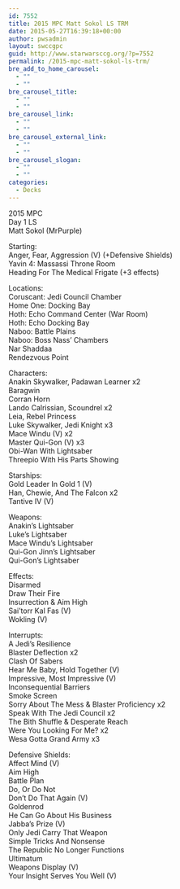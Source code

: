 ```yaml
---
id: 7552
title: 2015 MPC Matt Sokol LS TRM
date: 2015-05-27T16:39:18+00:00
author: pwsadmin
layout: swccgpc
guid: http://www.starwarsccg.org/?p=7552
permalink: /2015-mpc-matt-sokol-ls-trm/
bre_add_to_home_carousel:
  - ""
  - ""
bre_carousel_title:
  - ""
  - ""
bre_carousel_link:
  - ""
  - ""
bre_carousel_external_link:
  - ""
  - ""
bre_carousel_slogan:
  - ""
  - ""
categories:
  - Decks
---
```

2015 MPC  
Day 1 LS  
Matt Sokol (MrPurple)

Starting:  
Anger, Fear, Aggression (V) (+Defensive Shields)  
Yavin 4: Massassi Throne Room  
Heading For The Medical Frigate (+3 effects)

Locations:  
Coruscant: Jedi Council Chamber  
Home One: Docking Bay  
Hoth: Echo Command Center (War Room)  
Hoth: Echo Docking Bay  
Naboo: Battle Plains  
Naboo: Boss Nass&#8217; Chambers  
Nar Shaddaa  
Rendezvous Point

Characters:  
Anakin Skywalker, Padawan Learner x2  
Baragwin  
Corran Horn  
Lando Calrissian, Scoundrel x2  
Leia, Rebel Princess  
Luke Skywalker, Jedi Knight x3  
Mace Windu (V) x2  
Master Qui-Gon (V) x3  
Obi-Wan With Lightsaber  
Threepio With His Parts Showing

Starships:  
Gold Leader In Gold 1 (V)  
Han, Chewie, And The Falcon x2  
Tantive IV (V)

Weapons:  
Anakin&#8217;s Lightsaber  
Luke&#8217;s Lightsaber  
Mace Windu&#8217;s Lightsaber  
Qui-Gon Jinn&#8217;s Lightsaber  
Qui-Gon&#8217;s Lightsaber

Effects:  
Disarmed  
Draw Their Fire  
Insurrection & Aim High  
Sai&#8217;torr Kal Fas (V)  
Wokling (V)

Interrupts:  
A Jedi&#8217;s Resilience  
Blaster Deflection x2  
Clash Of Sabers  
Hear Me Baby, Hold Together (V)  
Impressive, Most Impressive (V)  
Inconsequential Barriers  
Smoke Screen  
Sorry About The Mess & Blaster Proficiency x2  
Speak With The Jedi Council x2  
The Bith Shuffle & Desperate Reach  
Were You Looking For Me? x2  
Wesa Gotta Grand Army x3

Defensive Shields:  
Affect Mind (V)  
Aim High  
Battle Plan  
Do, Or Do Not  
Don&#8217;t Do That Again (V)  
Goldenrod  
He Can Go About His Business  
Jabba&#8217;s Prize (V)  
Only Jedi Carry That Weapon  
Simple Tricks And Nonsense  
The Republic No Longer Functions  
Ultimatum  
Weapons Display (V)  
Your Insight Serves You Well (V)